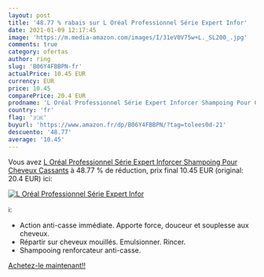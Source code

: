 ```yaml
---
layout: post
title: '48.77 % rabais sur L Oréal Professionnel Série Expert Infor'
date: 2021-01-09 12:17:45
image: 'https://m.media-amazon.com/images/I/31eV0V75w+L._SL200_.jpg'
comments: true
category: ofertas
author: ring
slug: 'B06Y4FBBPN-fr'
actualPrice: 10.45 EUR
currency: EUR
price: 10.45
comparePrice: 20.4 EUR
prodname: 'L Oréal Professionnel Série Expert Inforcer Shampoing Pour Cheveux Cassants'
country: 'fr'
flag: '🇫🇷'
buyurl: 'https://www.amazon.fr/dp/B06Y4FBBPN/?tag=tolees0d-21'
descuento: '48.77'
average: '10.45'
---
```


Vous avez [L Oréal Professionnel Série Expert Inforcer Shampoing Pour Cheveux Cassants](https://www.amazon.fr/dp/B06Y4FBBPN/?tag=tolees0d-21)  à  48.77 % de réduction, prix final  10.45 EUR (original: 20.4 EUR) ici:

[![L Oréal Professionnel Série Expert Infor](https://m.media-amazon.com/images/I/31eV0V75w+L._SL200_.jpg)](https://www.amazon.fr/dp/B06Y4FBBPN/?tag=tolees0d-21)

ℹ️:

- Action anti-casse immédiate. Apporte force, douceur et souplesse aux cheveux.
- Répartir sur cheveux mouillés. Emulsionner. Rincer.
- Shampooing renforcateur anti-casse.

[Achetez-le maintenant!!](https://www.amazon.fr/dp/B06Y4FBBPN/?tag=tolees0d-21)
